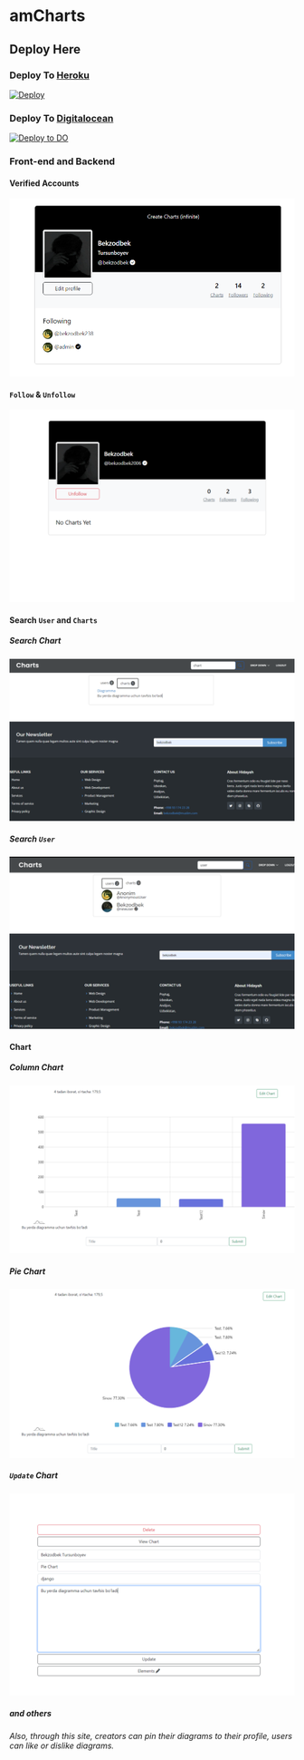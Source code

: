 # **amCharts**

## Deploy Here
### Deploy To [Heroku](https://heroku.com)
[![Deploy](https://www.herokucdn.com/deploy/button.svg)](https://heroku.com/deploy)

### Deploy To [Digitalocean](https://digitalocean.com)
[![Deploy to DO](https://www.deploytodo.com/do-btn-blue.svg)](https://cloud.digitalocean.com/apps/new?repo=https://github.com/Bekzodbek2006/amCharts/tree/main)

### **Front-end and Backend**

#### Verified Accounts
![verified accounts](static/images/verified_accounts.png)

#### `Follow` & `Unfollow`

![follow&unfollow](static/images/follow.png)

#### Search `User` and `Charts`
##### Search Chart
![search charts](static/images/search_chart.png)
##### Search `User`
![search user](static/images/search.png)

#### Chart
##### Column Chart
![chart column](static/images/chart_column.png)
##### Pie Chart
![charts](static/images/charts.png)
##### `Update` Chart
![update chart](static/images/update_charts.png)

##### and others
###### Also, through this site, creators can pin their diagrams to their profile, users can like or dislike diagrams.